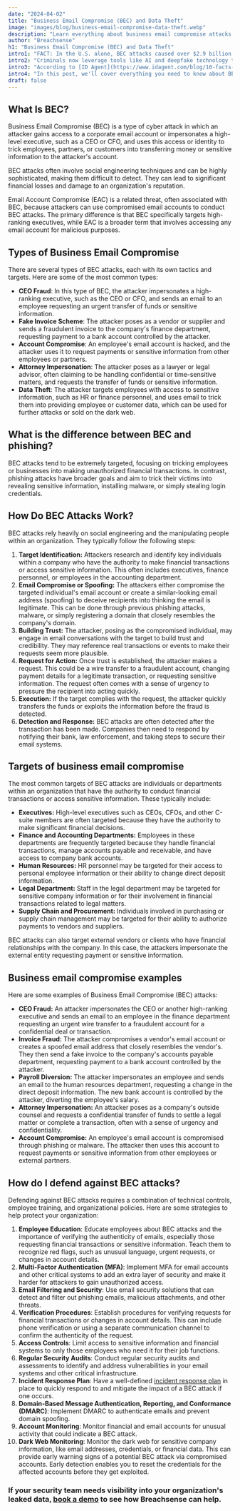 ```yaml
---
date: "2024-04-02"
title: "Business Email Compromise (BEC) and Data Theft"
image: "images/blog/business-email-compromise-data-theft.webp"
description: "Learn everything about business email compromise attacks. Discover the steps you need to protect against BEC threats."
author: "Breachsense"
h1: "Business Email Compromise (BEC) and Data Theft"
intro1: "FACT: In the U.S. alone, BEC attacks caused over $2.9 billion in losseslast year ([FBI](https://www.ic3.gov/Media/PDF/AnnualReport/2023_IC3Report.pdf))."
intro2: "Criminals now leverage tools like AI and deepfake technology to mimic the voices of high-ranking executives within their target organization to increase the credibility of their attacks."
intro3: "According to [ID Agent](https://www.idagent.com/blog/10-facts-about-business-email-compromise-that-youve-got-to-see/), over 70% of organizations have experienced a BEC attack."
intro4: "In this post, we'll cover everything you need to know about BEC attacks and how to protect against them."
draft: false
---
```

## What Is BEC?

Business Email Compromise (BEC) is a type of cyber attack in which an attacker gains access to a corporate email account or impersonates a high-level executive, such as a CEO or CFO, and uses this access or identity to trick employees, partners, or customers into transferring money or sensitive information to the attacker's account.

BEC attacks often involve social engineering techniques and can be highly sophisticated, making them difficult to detect. They can lead to significant financial losses and damage to an organization's reputation.

Email Account Compromise (EAC) is a related threat, often associated with BEC, because attackers can use compromised email accounts to conduct BEC attacks. The primary difference is that BEC specifically targets high-ranking executives, while EAC is a broader term that involves accessing any email account for malicious purposes.

## Types of Business Email Compromise

There are several types of BEC attacks, each with its own tactics and targets. Here are some of the most common types:

- **CEO Fraud**: In this type of BEC, the attacker impersonates a high-ranking executive, such as the CEO or CFO, and sends an email to an employee requesting an urgent transfer of funds or sensitive information.
- **Fake Invoice Scheme**: The attacker poses as a vendor or supplier and sends a fraudulent invoice to the company's finance department, requesting payment to a bank account controlled by the attacker.
- **Account Compromise**: An employee's email account is hacked, and the attacker uses it to request payments or sensitive information from other employees or partners.
- **Attorney Impersonation**: The attacker poses as a lawyer or legal advisor, often claiming to be handling confidential or time-sensitive matters, and requests the transfer of funds or sensitive information.
- **Data Theft**: The attacker targets employees with access to sensitive information, such as HR or finance personnel, and uses email to trick them into providing employee or customer data, which can be used for further attacks or sold on the dark web.

## What is the difference between BEC and phishing?

BEC attacks tend to be extremely targeted, focusing on tricking employees or businesses into making unauthorized financial transactions. In contrast, phishing attacks have broader goals and aim to trick their victims into revealing sensitive information, installing malware, or simply stealing login credentials.

## How Do BEC Attacks Work?

BEC attacks rely heavily on social engineering and the manipulating people within an organization. They typically follow the following steps:

1. **Target Identification:** Attackers research and identify key individuals within a company who have the authority to make financial transactions or access sensitive information. This often includes executives, finance personnel, or employees in the accounting department.
2. **Email Compromise or Spoofing:** The attackers either compromise the targeted individual's email account or create a similar-looking email address (spoofing) to deceive recipients into thinking the email is legitimate. This can be done through previous phishing attacks, malware, or simply registering a domain that closely resembles the company's domain.
3. **Building Trust:** The attacker, posing as the compromised individual, may engage in email conversations with the target to build trust and credibility. They may reference real transactions or events to make their requests seem more plausible.
4. **Request for Action:** Once trust is established, the attacker makes a request. This could be a wire transfer to a fraudulent account, changing payment details for a legitimate transaction, or requesting sensitive information. The request often comes with a sense of urgency to pressure the recipient into acting quickly.
5. **Execution:** If the target complies with the request, the attacker quickly transfers the funds or exploits the information before the fraud is detected.
6. **Detection and Response:** BEC attacks are often detected after the transaction has been made. Companies then need to respond by notifying their bank, law enforcement, and taking steps to secure their email systems.

## Targets of business email compromise

The most common targets of BEC attacks are individuals or departments within an organization that have the authority to conduct financial transactions or access sensitive information. These typically include:

- **Executives:** High-level executives such as CEOs, CFOs, and other C-suite members are often targeted because they have the authority to make significant financial decisions.
- **Finance and Accounting Departments:** Employees in these departments are frequently targeted because they handle financial transactions, manage accounts payable and receivable, and have access to company bank accounts.
- **Human Resources:** HR personnel may be targeted for their access to personal employee information or their ability to change direct deposit information.
- **Legal Department:** Staff in the legal department may be targeted for sensitive company information or for their involvement in financial transactions related to legal matters.
- **Supply Chain and Procurement:** Individuals involved in purchasing or supply chain management may be targeted for their ability to authorize payments to vendors and suppliers.

BEC attacks can also target external vendors or clients who have financial relationships with the company. In this case, the attackers impersonate the external entity requesting payment or sensitive information.

## Business email compromise examples

Here are some examples of Business Email Compromise (BEC) attacks:

- **CEO Fraud:** An attacker impersonates the CEO or another high-ranking executive and sends an email to an employee in the finance department requesting an urgent wire transfer to a fraudulent account for a confidential deal or transaction.
- **Invoice Fraud:** The attacker compromises a vendor's email account or creates a spoofed email address that closely resembles the vendor's. They then send a fake invoice to the company's accounts payable department, requesting payment to a bank account controlled by the attacker.
- **Payroll Diversion:** The attacker impersonates an employee and sends an email to the human resources department, requesting a change in the direct deposit information. The new bank account is controlled by the attacker, diverting the employee's salary.
- **Attorney Impersonation:** An attacker poses as a company's outside counsel and requests a confidential transfer of funds to settle a legal matter or complete a transaction, often with a sense of urgency and confidentiality.
- **Account Compromise:** An employee's email account is compromised through phishing or malware. The attacker then uses this account to request payments or sensitive information from other employees or external partners.

## How do I defend against BEC attacks?

Defending against BEC attacks requires a combination of technical controls, employee training, and organizational policies. Here are some strategies to help protect your organization:

1. **Employee Education**: Educate employees about BEC attacks and the importance of verifying the authenticity of emails, especially those requesting financial transactions or sensitive information. Teach them to recognize red flags, such as unusual language, urgent requests, or changes in account details.
2. **Multi-Factor Authentication (MFA)**: Implement MFA for email accounts and other critical systems to add an extra layer of security and make it harder for attackers to gain unauthorized access.
3. **Email Filtering and Security**: Use email security solutions that can detect and filter out phishing emails, malicious attachments, and other threats.
4. **Verification Procedures**: Establish procedures for verifying requests for financial transactions or changes in account details. This can include phone verification or using a separate communication channel to confirm the authenticity of the request.
5. **Access Controls**: Limit access to sensitive information and financial systems to only those employees who need it for their job functions.
6. **Regular Security Audits**: Conduct regular security audits and assessments to identify and address vulnerabilities in your email systems and other critical infrastructure.
7. **Incident Response Plan**: Have a well-defined [incident response plan](https://www.breachsense.com/blog/data-breach-response/) in place to quickly respond to and mitigate the impact of a BEC attack if one occurs.
8. **Domain-Based Message Authentication, Reporting, and Conformance (DMARC)**: Implement DMARC to authenticate emails and prevent domain spoofing.
9. **Account Monitoring**: Monitor financial and email accounts for unusual activity that could indicate a BEC attack.
10. **Dark Web Monitoring**: Monitor the dark web for sensitive company information, like email addresses, credentials, or financial data. This can provide early warning signs of a potential BEC attack via compromised accounts. Early detection enables you to reset the credentials for the affected accounts before they get exploited.

### If your security team needs visibility into your organization's leaked data, [book a demo](https://www.breachsense.com/book-demo/) to see how Breachsense can help.
